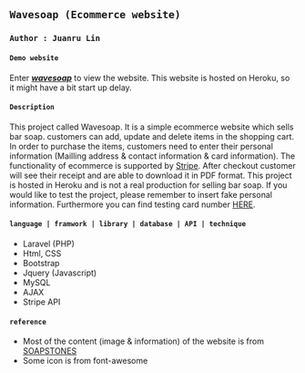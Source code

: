 ## `Wavesoap (Ecommerce website)`

### `Author : Juanru Lin`

#### `Demo website`
Enter ***[wavesoap](https://wavesoap.herokuapp.com/)*** to view the website.
This website is hosted on Heroku, so it might have a bit start up delay.

#### `Description`
This project called Wavesoap. It is a simple ecommerce website which sells bar soap. customers can add, update and delete items in the shopping cart. 
In order to purchase the items, customers need to enter their personal information (Mailling address & contact information & card information).
The functionality of ecommerce is supported by [Stripe](https://stripe.com/en-ca). After checkout customer will see their receipt and are able to download it in PDF format.
This project is hosted in Heroku and is not a real production for selling bar soap. If you would like to test the project, please remember to insert fake personal information.
Furthermore you can find testing card number [HERE](https://stripe.com/docs/testing). 


#### `language | framwork | library | database | API | technique`
- Laravel (PHP)
- Html, CSS
- Bootstrap
- Jquery (Javascript)
- MySQL 
- AJAX
- Stripe API

#### `reference`
- Most of the content (image & information) of the website is from [SOAPSTONES](https://soapstones.ca/)
- Some icon is from font-awesome 
